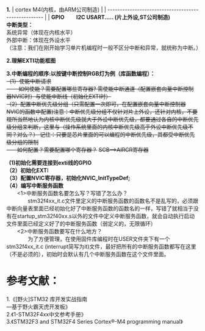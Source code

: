 **1.**
|     cortex M4(内核，由ARM公司制造)                    |
| ---------------------------------------------------- |
| **GPIO &emsp;&emsp;I2C USART.....   (片上外设,ST公司制造)**  
**中断类型：**   
系统异常（体现在内核水平）   
外部中断：体现在外设水平   
（注意：我们在刚开始学习单片机编程时一般不区分中断和异常，就统称为中断。）

**2.理解EXTI功能框图**

**3.中断编程的顺序:以按键中断控制RGB灯为例（库函数编程）：**    
~~（1）使能中断请求~~   
~~&emsp;&emsp; 如何使能？需要配置哪些寄存器? 需使能中断通道（配置嵌套向量中断控制器NVIC时）与使能中断线（初始化EXTI时）~~   
~~（2）配置中断优先级分组（只需配置一次即可，在配置嵌套向量中断控制器NVIC的函数中配置)注意：中断优先级分组不仅针对片上外设，还针对内核，不要理所当然地认为内核中断优先级就大于外设中断优先级，都要通过各自的中断优先级分组来判断，这里与（操作系统里面的内核中断优先级高于外设中断优先级不同？对么？） 记住：只要是芯片里面的可以编程的中断优先级，其都受中断优先级分组的限制~~  
~~&emsp;&emsp;如何配置？需要配置哪个寄存器？~~ 
~~SCB-->AIRCR寄存器~~    
  
&ensp;**(1)初始化需要连接到exti线的GPIO**    
**（2）初始化EXT**I  
**（3）配置NVIC寄存器，初始化NVIC_InitTypeDef;**   
**（4）编写中断服务函数**   
&emsp;&emsp;<1>中断服务函数名要怎么写？写错了怎么办？   
&emsp;&emsp;&emsp;&emsp;stm32f4xx_it.c文件里定义的中断服务函数的函数名不是乱写的，必须跟中断向量表里面已经初始化好了中断服务函数的函数名的一样，写错了就相当于没有在startup_stm32f40xx.s以外的文件中定义中断服务函数，就会自动执行启动文件里面已经定义好了的中断服务函数（弱定义的，无限循环）   
&emsp;&emsp;<2>中断服务函数要写在什么地方？   
&emsp;&emsp;&emsp;&emsp;为了方便管理，在使用固件库编程时在USER文件夹下有一个stm32f4xx_it.c (interrupt简写为it)文件，最好把所有的中断服务函数都写在这里（不是必须的），初始时会默认有几个中断服务函数在这个文件里面。   


# 参考文献：
1.《[野火]STM32 库开发实战指南   
—基于野火霸天虎开发板》   
2.《1-STM32F4xx中文参考手册》   
3.《STM32F3 and STM32F4 Series Cortex®-M4 programming manual》